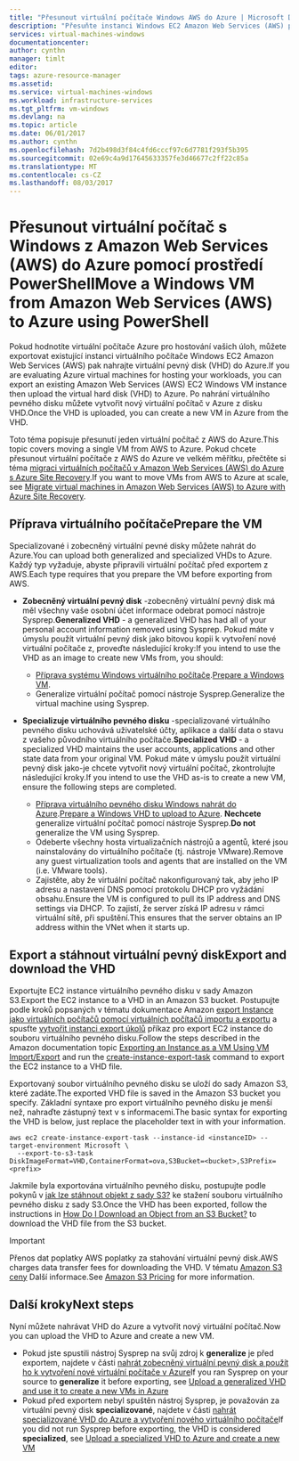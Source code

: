 ```yaml
---
title: "Přesunout virtuální počítače Windows AWS do Azure | Microsoft Docs"
description: "Přesuňte instanci Windows EC2 Amazon Web Services (AWS) pro virtuální počítače Azure pomocí Azure PowerShell."
services: virtual-machines-windows
documentationcenter: 
author: cynthn
manager: timlt
editor: 
tags: azure-resource-manager
ms.assetid: 
ms.service: virtual-machines-windows
ms.workload: infrastructure-services
ms.tgt_pltfrm: vm-windows
ms.devlang: na
ms.topic: article
ms.date: 06/01/2017
ms.author: cynthn
ms.openlocfilehash: 7d2b498d3f84c4fd6cccf97c6d7781f293f5b395
ms.sourcegitcommit: 02e69c4a9d17645633357fe3d46677c2ff22c85a
ms.translationtype: MT
ms.contentlocale: cs-CZ
ms.lasthandoff: 08/03/2017
---
```

# <a name="move-a-windows-vm-from-amazon-web-services-aws-to-azure-using-powershell"></a><span data-ttu-id="ebf3e-103">Přesunout virtuální počítač s Windows z Amazon Web Services (AWS) do Azure pomocí prostředí PowerShell</span><span class="sxs-lookup"><span data-stu-id="ebf3e-103">Move a Windows VM from Amazon Web Services (AWS) to Azure using PowerShell</span></span>

<span data-ttu-id="ebf3e-104">Pokud hodnotíte virtuální počítače Azure pro hostování vašich úloh, můžete exportovat existující instanci virtuálního počítače Windows EC2 Amazon Web Services (AWS) pak nahrajte virtuální pevný disk (VHD) do Azure.</span><span class="sxs-lookup"><span data-stu-id="ebf3e-104">If you are evaluating Azure virtual machines for hosting your workloads, you can export an existing Amazon Web Services (AWS) EC2 Windows VM instance then upload the virtual hard disk (VHD) to Azure.</span></span> <span data-ttu-id="ebf3e-105">Po nahrání virtuálního pevného disku můžete vytvořit nový virtuální počítač v Azure z disku VHD.</span><span class="sxs-lookup"><span data-stu-id="ebf3e-105">Once the VHD is uploaded, you can create a new VM in Azure from the VHD.</span></span> 

<span data-ttu-id="ebf3e-106">Toto téma popisuje přesunutí jeden virtuální počítač z AWS do Azure.</span><span class="sxs-lookup"><span data-stu-id="ebf3e-106">This topic covers moving a single VM from AWS to Azure.</span></span> <span data-ttu-id="ebf3e-107">Pokud chcete přesunout virtuální počítače z AWS do Azure ve velkém měřítku, přečtěte si téma [migraci virtuálních počítačů v Amazon Web Services (AWS) do Azure s Azure Site Recovery](../../site-recovery/site-recovery-migrate-aws-to-azure.md).</span><span class="sxs-lookup"><span data-stu-id="ebf3e-107">If you want to move VMs from AWS to Azure at scale, see [Migrate virtual machines in Amazon Web Services (AWS) to Azure with Azure Site Recovery](../../site-recovery/site-recovery-migrate-aws-to-azure.md).</span></span>

## <a name="prepare-the-vm"></a><span data-ttu-id="ebf3e-108">Příprava virtuálního počítače</span><span class="sxs-lookup"><span data-stu-id="ebf3e-108">Prepare the VM</span></span> 
 
<span data-ttu-id="ebf3e-109">Specializované i zobecněný virtuální pevné disky můžete nahrát do Azure.</span><span class="sxs-lookup"><span data-stu-id="ebf3e-109">You can upload both generalized and specialized VHDs to Azure.</span></span> <span data-ttu-id="ebf3e-110">Každý typ vyžaduje, abyste připravili virtuální počítač před exportem z AWS.</span><span class="sxs-lookup"><span data-stu-id="ebf3e-110">Each type requires that you prepare the VM before exporting from AWS.</span></span> 

- <span data-ttu-id="ebf3e-111">**Zobecněný virtuální pevný disk** -zobecněný virtuální pevný disk má měl všechny vaše osobní účet informace odebrat pomocí nástroje Sysprep.</span><span class="sxs-lookup"><span data-stu-id="ebf3e-111">**Generalized VHD** - a generalized VHD has had all of your personal account information removed using Sysprep.</span></span> <span data-ttu-id="ebf3e-112">Pokud máte v úmyslu použít virtuální pevný disk jako bitovou kopii k vytvoření nové virtuální počítače z, proveďte následující kroky:</span><span class="sxs-lookup"><span data-stu-id="ebf3e-112">If you intend to use the VHD as an image to create new VMs from, you should:</span></span> 
 
    * <span data-ttu-id="ebf3e-113">[Příprava systému Windows virtuálního počítače](prepare-for-upload-vhd-image.md).</span><span class="sxs-lookup"><span data-stu-id="ebf3e-113">[Prepare a Windows VM](prepare-for-upload-vhd-image.md).</span></span>  
    * <span data-ttu-id="ebf3e-114">Generalize virtuální počítač pomocí nástroje Sysprep.</span><span class="sxs-lookup"><span data-stu-id="ebf3e-114">Generalize the virtual machine using Sysprep.</span></span>  

 
- <span data-ttu-id="ebf3e-115">**Specializuje virtuálního pevného disku** -specializované virtuálního pevného disku uchovává uživatelské účty, aplikace a další data o stavu z vašeho původního virtuálního počítače.</span><span class="sxs-lookup"><span data-stu-id="ebf3e-115">**Specialized VHD** - a specialized VHD maintains the user accounts, applications and other state data from your original VM.</span></span> <span data-ttu-id="ebf3e-116">Pokud máte v úmyslu použít virtuální pevný disk jako-je chcete vytvořit nový virtuální počítač, zkontrolujte následující kroky.</span><span class="sxs-lookup"><span data-stu-id="ebf3e-116">If you intend to use the VHD as-is to create a new VM, ensure the following steps are completed.</span></span>  
    * <span data-ttu-id="ebf3e-117">[Příprava virtuálního pevného disku Windows nahrát do Azure](prepare-for-upload-vhd-image.md).</span><span class="sxs-lookup"><span data-stu-id="ebf3e-117">[Prepare a Windows VHD to upload to Azure](prepare-for-upload-vhd-image.md).</span></span> <span data-ttu-id="ebf3e-118">**Nechcete** generalize virtuální počítač pomocí nástroje Sysprep.</span><span class="sxs-lookup"><span data-stu-id="ebf3e-118">**Do not** generalize the VM using Sysprep.</span></span> 
    * <span data-ttu-id="ebf3e-119">Odeberte všechny hosta virtualizačních nástrojů a agentů, které jsou nainstalovány do virtuálního počítače (tj. nástroje VMware).</span><span class="sxs-lookup"><span data-stu-id="ebf3e-119">Remove any guest virtualization tools and agents that are installed on the VM (i.e. VMware tools).</span></span> 
    * <span data-ttu-id="ebf3e-120">Zajistěte, aby že virtuální počítač nakonfigurovaný tak, aby jeho IP adresu a nastavení DNS pomocí protokolu DHCP pro vyžádání obsahu.</span><span class="sxs-lookup"><span data-stu-id="ebf3e-120">Ensure the VM is configured to pull its IP address and DNS settings via DHCP.</span></span> <span data-ttu-id="ebf3e-121">To zajistí, že server získá IP adresu v rámci virtuální sítě, při spuštění.</span><span class="sxs-lookup"><span data-stu-id="ebf3e-121">This ensures that the server obtains an IP address within the VNet when it starts up.</span></span>  


## <a name="export-and-download-the-vhd"></a><span data-ttu-id="ebf3e-122">Export a stáhnout virtuální pevný disk</span><span class="sxs-lookup"><span data-stu-id="ebf3e-122">Export and download the VHD</span></span> 

<span data-ttu-id="ebf3e-123">Exportujte EC2 instance virtuálního pevného disku v sady Amazon S3.</span><span class="sxs-lookup"><span data-stu-id="ebf3e-123">Export the EC2 instance to a VHD in an Amazon S3 bucket.</span></span> <span data-ttu-id="ebf3e-124">Postupujte podle kroků popsaných v tématu dokumentace Amazon [export Instance jako virtuálních počítačů pomocí virtuálních počítačů importu a exportu](http://docs.aws.amazon.com/vm-import/latest/userguide/vmexport.html) a spusťte [vytvořit instanci export úkolů](http://docs.aws.amazon.com/cli/latest/reference/ec2/create-instance-export-task.html) příkaz pro export EC2 instance do souboru virtuálního pevného disku.</span><span class="sxs-lookup"><span data-stu-id="ebf3e-124">Follow the steps described in the Amazon documentation topic [Exporting an Instance as a VM Using VM Import/Export](http://docs.aws.amazon.com/vm-import/latest/userguide/vmexport.html) and run the [create-instance-export-task](http://docs.aws.amazon.com/cli/latest/reference/ec2/create-instance-export-task.html) command to export the EC2 instance to a VHD file.</span></span> 

<span data-ttu-id="ebf3e-125">Exportovaný soubor virtuálního pevného disku se uloží do sady Amazon S3, které zadáte.</span><span class="sxs-lookup"><span data-stu-id="ebf3e-125">The exported VHD file is saved in the Amazon S3 bucket you specify.</span></span> <span data-ttu-id="ebf3e-126">Základní syntaxe pro export virtuálního pevného disku je menší než, nahraďte zástupný text v <brackets> s informacemi.</span><span class="sxs-lookup"><span data-stu-id="ebf3e-126">The basic syntax for exporting the VHD is below, just replace the placeholder text in <brackets> with your information.</span></span>

```
aws ec2 create-instance-export-task --instance-id <instanceID> --target-environment Microsoft \
  --export-to-s3-task DiskImageFormat=VHD,ContainerFormat=ova,S3Bucket=<bucket>,S3Prefix=<prefix>
```

<span data-ttu-id="ebf3e-127">Jakmile byla exportována virtuálního pevného disku, postupujte podle pokynů v [jak lze stáhnout objekt z sady S3?](http://docs.aws.amazon.com/AmazonS3/latest/user-guide/download-objects.html) ke stažení souboru virtuálního pevného disku z sady S3.</span><span class="sxs-lookup"><span data-stu-id="ebf3e-127">Once the VHD has been exported, follow the instructions in [How Do I Download an Object from an S3 Bucket?](http://docs.aws.amazon.com/AmazonS3/latest/user-guide/download-objects.html) to download the VHD file from the S3 bucket.</span></span> 

> [!IMPORTANT]
> <span data-ttu-id="ebf3e-128">Přenos dat poplatky AWS poplatky za stahování virtuální pevný disk.</span><span class="sxs-lookup"><span data-stu-id="ebf3e-128">AWS charges data transfer fees for downloading the VHD.</span></span> <span data-ttu-id="ebf3e-129">V tématu [Amazon S3 ceny](https://aws.amazon.com/s3/pricing/) Další informace.</span><span class="sxs-lookup"><span data-stu-id="ebf3e-129">See [Amazon S3 Pricing](https://aws.amazon.com/s3/pricing/) for more information.</span></span>


## <a name="next-steps"></a><span data-ttu-id="ebf3e-130">Další kroky</span><span class="sxs-lookup"><span data-stu-id="ebf3e-130">Next steps</span></span>

<span data-ttu-id="ebf3e-131">Nyní můžete nahrávat VHD do Azure a vytvořit nový virtuální počítač.</span><span class="sxs-lookup"><span data-stu-id="ebf3e-131">Now you can upload the VHD to Azure and create a new VM.</span></span> 

- <span data-ttu-id="ebf3e-132">Pokud jste spustili nástroj Sysprep na svůj zdroj k **generalize** je před exportem, najdete v části [nahrát zobecněný virtuální pevný disk a použít ho k vytvoření nové virtuální počítače v Azure](upload-generalized-managed.md)</span><span class="sxs-lookup"><span data-stu-id="ebf3e-132">If you ran Sysprep on your source to **generalize** it before exporting, see [Upload a generalized VHD and use it to create a new VMs in Azure](upload-generalized-managed.md)</span></span>
- <span data-ttu-id="ebf3e-133">Pokud před exportem nebyl spuštěn nástroj Sysprep, je považován za virtuální pevný disk **specializované**, najdete v části [nahrát specializované VHD do Azure a vytvoření nového virtuálního počítače](create-vm-specialized.md)</span><span class="sxs-lookup"><span data-stu-id="ebf3e-133">If you did not run Sysprep before exporting, the VHD is considered **specialized**, see [Upload a specialized VHD to Azure and create a new VM](create-vm-specialized.md)</span></span>

 
